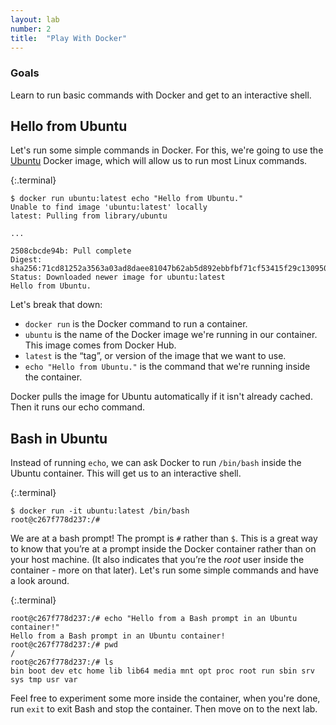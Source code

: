```yaml
---
layout: lab
number: 2
title:  "Play With Docker"
---
```


### Goals
Learn to run basic commands with Docker and get to an interactive shell.

## Hello from Ubuntu

Let's run some simple commands in Docker. For this, we're going to use the
[Ubuntu](https://hub.docker.com/_/ubuntu/) Docker image, which will allow us to
run most Linux commands.

{:.terminal}
```
$ docker run ubuntu:latest echo "Hello from Ubuntu."
Unable to find image 'ubuntu:latest' locally
latest: Pulling from library/ubuntu

...

2508cbcde94b: Pull complete
Digest: sha256:71cd81252a3563a03ad8daee81047b62ab5d892ebbfbf71cf53415f29c130950
Status: Downloaded newer image for ubuntu:latest
Hello from Ubuntu.
```

Let's break that down:

 - `docker run` is the Docker command to run a container.
 - `ubuntu` is the name of the Docker image we're running in our container. This
   image comes from Docker Hub.
 - `latest` is the “tag”, or version of the image that we want to use.
 - `echo "Hello from Ubuntu."` is the command that we're running inside the
   container.

Docker pulls the image for Ubuntu automatically if it isn't already cached. Then
it runs our echo command.

## Bash in Ubuntu

Instead of running `echo`, we can ask Docker to run `/bin/bash` inside the
Ubuntu container. This will get us to an interactive shell.

{:.terminal}
```
$ docker run -it ubuntu:latest /bin/bash
root@c267f778d237:/#
```

We are at a bash prompt! The prompt is `#` rather than `$`. This is a great way
to know that you’re at a prompt inside the Docker container rather than on your
host machine. (It also indicates that you’re the *root* user inside the
container \- more on that later). Let's run some simple commands and have a look
around.

{:.terminal}
```
root@c267f778d237:/# echo "Hello from a Bash prompt in an Ubuntu container!"
Hello from a Bash prompt in an Ubuntu container!
root@c267f778d237:/# pwd
/
root@c267f778d237:/# ls
bin boot dev etc home lib lib64 media mnt opt proc root run sbin srv sys tmp usr var
```

Feel free to experiment some more inside the container, when you're done, run
`exit` to exit Bash and stop the container. Then move on to the next lab.
